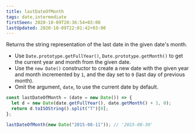 ```yaml
---
title: lastDateOfMonth
tags: date,intermediate
firstSeen: 2020-10-09T20:36:54+03:00
lastUpdated: 2020-10-09T22:01:42+03:00
---
```


Returns the string representation of the last date in the given date's month.

- Use `Date.prototype.getFullYear()`, `Date.prototype.getMonth()` to get the current year and month from the given date.
- Use the `new Date()` constructor to create a new date with the given year and month incremented by `1`, and the day set to `0` (last day of previous month).
- Omit the argument, `date`, to use the current date by default.

```js
const lastDateOfMonth = (date = new Date()) => {
  let d = new Date(date.getFullYear(), date.getMonth() + 1, 0);
  return d.toISOString().split("T")[0];
};
```

```js
lastDateOfMonth(new Date("2015-08-11")); // '2015-08-30'
```
